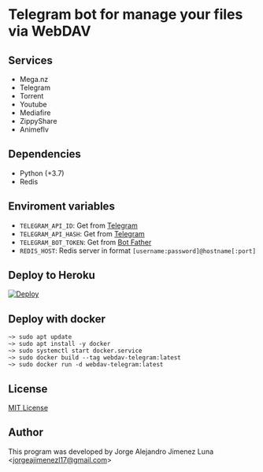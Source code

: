 # Telegram bot for manage your files via WebDAV

## Services
+ Mega.nz
+ Telegram
+ Torrent
+ Youtube
+ Mediafire
+ ZippyShare
+ Animeflv

## Dependencies
+ Python (+3.7)
+ Redis

## Enviroment variables
- `TELEGRAM_API_ID`: Get from [Telegram](https://my.telegram.org)
- `TELEGRAM_API_HASH`: Get from [Telegram](https://my.telegram.org)
- `TELEGRAM_BOT_TOKEN`: Get from [Bot Father](https://t.me/BotFather)
- `REDIS_HOST`: Redis server in format `[username:password]@hostname[:port]`

## Deploy to Heroku
[![Deploy](https://www.herokucdn.com/deploy/button.svg)](https://heroku.com/deploy?template=https://github.com/jorgeajimenezl/webdav-telegram)

## Deploy with docker
```shell
~> sudo apt update
~> sudo apt install -y docker
~> sudo systemctl start docker.service
~> sudo docker build --tag webdav-telegram:latest 
~> sudo docker run -d webdav-telegram:latest
```
## License
[MIT License](./LICENSE)

## Author
This program was developed by Jorge Alejandro Jimenez Luna <<jorgeajimenezl17@gmail.com>>
